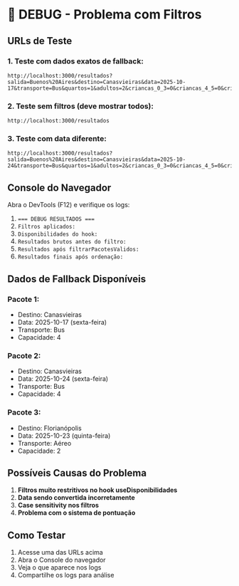# 🐛 DEBUG - Problema com Filtros

## URLs de Teste

### 1. Teste com dados exatos de fallback:
```
http://localhost:3000/resultados?salida=Buenos%20Aires&destino=Canasvieiras&data=2025-10-17&transporte=Bus&quartos=1&adultos=2&criancas_0_3=0&criancas_4_5=0&criancas_6=0
```

### 2. Teste sem filtros (deve mostrar todos):
```
http://localhost:3000/resultados
```

### 3. Teste com data diferente:
```
http://localhost:3000/resultados?salida=Buenos%20Aires&destino=Canasvieiras&data=2025-10-24&transporte=Bus&quartos=1&adultos=2&criancas_0_3=0&criancas_4_5=0&criancas_6=0
```

## Console do Navegador

Abra o DevTools (F12) e verifique os logs:

1. `=== DEBUG RESULTADOS ===`
2. `Filtros aplicados:`
3. `Disponibilidades do hook:`
4. `Resultados brutos antes do filtro:`
5. `Resultados após filtrarPacotesValidos:`
6. `Resultados finais após ordenação:`

## Dados de Fallback Disponíveis

### Pacote 1:
- Destino: Canasvieiras
- Data: 2025-10-17 (sexta-feira)
- Transporte: Bus
- Capacidade: 4

### Pacote 2:
- Destino: Canasvieiras
- Data: 2025-10-24 (sexta-feira)
- Transporte: Bus
- Capacidade: 4

### Pacote 3:
- Destino: Florianópolis
- Data: 2025-10-23 (quinta-feira)
- Transporte: Aéreo
- Capacidade: 2

## Possíveis Causas do Problema

1. **Filtros muito restritivos no hook useDisponibilidades**
2. **Data sendo convertida incorretamente**
3. **Case sensitivity nos filtros**
4. **Problema com o sistema de pontuação**

## Como Testar

1. Acesse uma das URLs acima
2. Abra o Console do navegador
3. Veja o que aparece nos logs
4. Compartilhe os logs para análise 